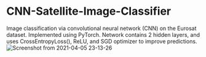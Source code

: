 # CNN-Satellite-Image-Classifier
Image classification via convolutional neural network (CNN) on the Eurosat dataset. Implemented using PyTorch. 
Network contains 2 hidden layers, and uses CrossEntropyLoss(), ReLU, and SGD optimizer to improve predictions.
![Screenshot from 2021-04-05 23-13-26](https://user-images.githubusercontent.com/65803868/113605669-983d9200-9664-11eb-9ba5-76ca372dbfaf.png)

